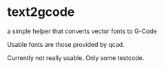 # text2gcode #

a simple helper that converts vector fonts to G-Code

Usable fonts are those provided by qcad.

Currently not really usable. Only some testcode.